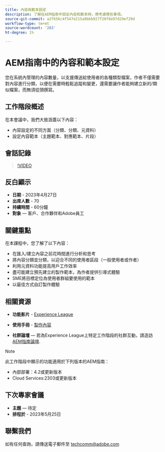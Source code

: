 ```yaml
---
title: 內容與範本設定
description: 了解在AEM指南中設定內容和範本時，應考慮哪些事項。
source-git-commit: a2f656c4f547e215a8bbb927f20f8e97d29ef29d
workflow-type: tm+mt
source-wordcount: '283'
ht-degree: 1%

---
```


# AEM指南中的內容和範本設定

您在系統內管理的內容數量，以支援傳送給使用者的各種類型檔案，作者不僅需要對內容進行分類，以便在需要時輕鬆追蹤和變更，還需要讓作者能夠建立新的/類似檔案，而無須從頭撰寫。


## 工作階段概述

在本會議中，我們大致涵蓋以下內容：
- 內容設定的不同方面（分類、分類、元資料）
- 設定內容範本（主題範本、對應範本、片段）



## 會話記錄

>[!VIDEO](https://video.tv.adobe.com/v/3419004/guides-templates-author-templates?quality=12&learn=on)


## 反白顯示

- **日期** - 2023年4月27日
- **出席人數** - 70
- **持續時間** - 60分鐘
- **對象**  — 客戶、合作夥伴和Adobe員工


## 關鍵重點

在本課程中，您了解了以下內容：
- 在匯入/建立內容之前花時間進行分析和思考
- 將內容分類並分類，以迎合不同的使用者區段（一般使用者或作者）
- 利用元資料功能提高用戶工作效率
- 盡可能建立預先建立的製作範本，為作者提供引導式體驗
- SME將目標定位為使用者群組要使用的範本
- 以最佳方式自訂製作體驗



## 相關資源

- **功能影片** -  [Experience League](https://experienceleague.adobe.com/docs/experience-manager-guides-learn/videos/advanced-user-guide/folder-profiles.html)

- **使用手冊** - [製作內容](https://help.adobe.com/en_US/xml-documentation-for-adobe-experience-manager/index.html#t=DXML-master-map%2Freports-intro.html)

- **社群論壇**  — 若為Experience League上特定工作階段的社群互動，請造訪  [AEM指南論壇](https://experienceleaguecommunities.adobe.com/t5/experience-manager-guides/bd-p/xml-documentation-discussions).

>[!NOTE]
>
> 此工作階段中顯示的功能適用於下列版本的AEM指南：
> - 內部部署：4.2或更新版本
> - Cloud Services:2303或更新版本



## 下次專家會議

- **主題**  — 待定
- **排程於** - 2023年5月25日


## 聯繫我們

如有任何查詢，請傳送電子郵件至 <techcomm@adobe.com>
